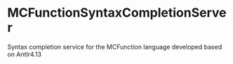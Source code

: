 # MCFunctionSyntaxCompletionServer
Syntax completion service for the MCFunction language developed based on Antlr4.13
